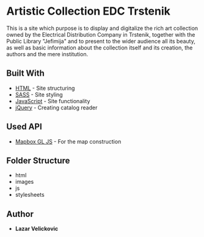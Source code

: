 # Artistic Collection EDC Trstenik

This is a site which purpose is to display and digitalize the rich art collection owned by the Electrical Distribution Company in Trstenik, together with the Public Library "Jefimija" and to present to the wider audience all its beauty, as well as basic information about the collection itself and its creation, the authors and the mere institution.

## Built With

* [HTML](https://html.com/) - Site structuring
* [SASS](https://sass-lang.com/) - Site styling
* [JavaScript](https://www.javascript.com/) - Site functionality
* [jQuery](https://jquery.com/) - Creating catalog reader 

## Used API

* [Mapbox GL JS](https://www.mapbox.com/about/maps/) - For the map construction

## Folder Structure

- html
- images
- js
- stylesheets

## Author

* **Lazar Velickovic** 
